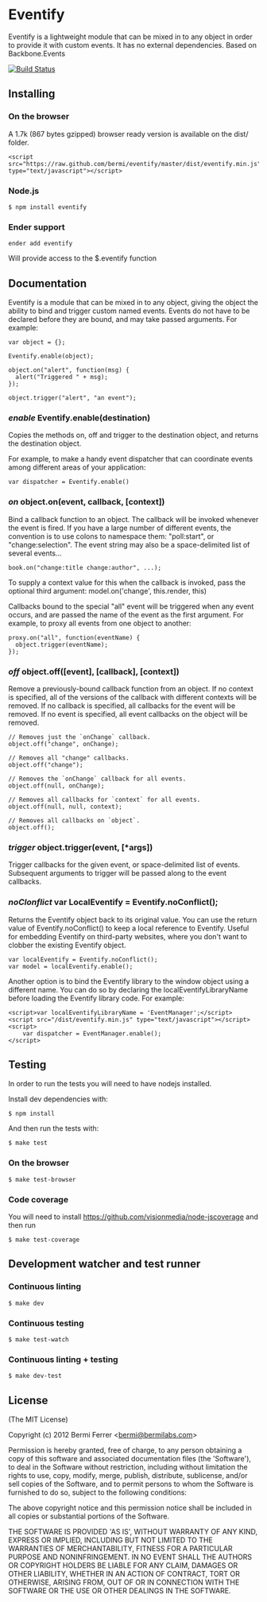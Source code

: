 # Eventify

Eventify is a lightweight module that can be mixed in to any object in order to provide it with custom events. It has no external dependencies. Based on Backbone.Events

[![Build Status](https://secure.travis-ci.org/bermi/eventify.png?branch=master)](http://travis-ci.org/bermi/eventify)

## Installing

### On the browser

A 1.7k (867 bytes gzipped) browser ready version is available on the dist/ folder.

    <script src="https://raw.github.com/bermi/eventify/master/dist/eventify.min.js" type="text/javascript"></script>


### Node.js

    $ npm install eventify


### Ender support

    ender add eventify

Will provide access to the $.eventify function


## Documentation

Eventify is a module that can be mixed in to any object, giving the object the ability to bind and trigger custom named events. Events do not have to be declared before they are bound, and may take passed arguments. For example:

    var object = {};

    Eventify.enable(object);

    object.on("alert", function(msg) {
      alert("Triggered " + msg);
    });

    object.trigger("alert", "an event");


### *enable* Eventify.enable(destination)

Copies the methods on, off and trigger to the destination object, and returns the destination object.

For example, to make a handy event dispatcher that can coordinate events among different areas of your application:

    var dispatcher = Eventify.enable()


### *on* object.on(event, callback, [context])

Bind a callback function to an object. The callback will be invoked whenever the event is fired. If you have a large number of different events, the convention is to use colons to namespace them: "poll:start", or "change:selection". The event string may also be a space-delimited list of several events...

    book.on("change:title change:author", ...);

To supply a context value for this when the callback is invoked, pass the optional third argument: model.on('change', this.render, this)

Callbacks bound to the special "all" event will be triggered when any event occurs, and are passed the name of the event as the first argument. For example, to proxy all events from one object to another:

    proxy.on("all", function(eventName) {
      object.trigger(eventName);
    });


### *off* object.off([event], [callback], [context])

Remove a previously-bound callback function from an object. If no context is specified, all of the versions of the callback with different contexts will be removed. If no callback is specified, all callbacks for the event will be removed. If no event is specified, all event callbacks on the object will be removed.

    // Removes just the `onChange` callback.
    object.off("change", onChange);

    // Removes all "change" callbacks.
    object.off("change");

    // Removes the `onChange` callback for all events.
    object.off(null, onChange);

    // Removes all callbacks for `context` for all events.
    object.off(null, null, context);

    // Removes all callbacks on `object`.
    object.off();

### *trigger* object.trigger(event, [*args])

Trigger callbacks for the given event, or space-delimited list of events. Subsequent arguments to trigger will be passed along to the event callbacks.


### *noClonflict* var LocalEventify = Eventify.noConflict();

Returns the Eventify object back to its original value. You can use the return value of Eventify.noConflict() to keep a local reference to Eventify. Useful for embedding Eventify on third-party websites, where you don't want to clobber the existing Eventify object.

    var localEventify = Eventify.noConflict();
    var model = localEventify.enable();


Another option is to bind the Eventify library to the window object using a different name. You can do so by declaring the localEventifyLibraryName before loading the Eventify library code. For example:

    <script>var localEventifyLibraryName = 'EventManager';</script>
    <script src="/dist/eventify.min.js" type="text/javascript"></script>
    <script>
        var dispatcher = EventManager.enable();
    </script>


## Testing

In order to run the tests you will need to have nodejs installed.

Install dev dependencies with:

    $ npm install

And then run the tests with:

    $ make test

### On the browser

    $ make test-browser

### Code coverage

You will need to install https://github.com/visionmedia/node-jscoverage
and then run

    $ make test-coverage

## Development watcher and test runner

### Continuous linting

    $ make dev

### Continuous testing

    $ make test-watch

### Continuous linting + testing

    $ make dev-test


## License

(The MIT License)

Copyright (c) 2012 Bermi Ferrer &lt;bermi@bermilabs.com&gt;

Permission is hereby granted, free of charge, to any person obtaining
a copy of this software and associated documentation files (the
'Software'), to deal in the Software without restriction, including
without limitation the rights to use, copy, modify, merge, publish,
distribute, sublicense, and/or sell copies of the Software, and to
permit persons to whom the Software is furnished to do so, subject to
the following conditions:

The above copyright notice and this permission notice shall be
included in all copies or substantial portions of the Software.

THE SOFTWARE IS PROVIDED 'AS IS', WITHOUT WARRANTY OF ANY KIND,
EXPRESS OR IMPLIED, INCLUDING BUT NOT LIMITED TO THE WARRANTIES OF
MERCHANTABILITY, FITNESS FOR A PARTICULAR PURPOSE AND NONINFRINGEMENT.
IN NO EVENT SHALL THE AUTHORS OR COPYRIGHT HOLDERS BE LIABLE FOR ANY
CLAIM, DAMAGES OR OTHER LIABILITY, WHETHER IN AN ACTION OF CONTRACT,
TORT OR OTHERWISE, ARISING FROM, OUT OF OR IN CONNECTION WITH THE
SOFTWARE OR THE USE OR OTHER DEALINGS IN THE SOFTWARE.
